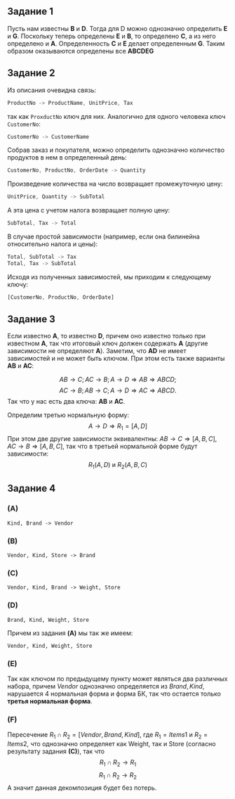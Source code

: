 ## Задание 1
Пусть нам известны **B** и **D**. 
Тогда для D можно однозначно определить **E** и **G**. 
Поскольку теперь определены **E** и **B**, то определено **C**, а из него определено и **A**. 
Определенность **C** и **E** делает определенным **G**. 
Таким образом оказываются определены все **ABCDEG** 

## Задание 2
Из описания очевидна связь: 
```js
ProductNo -> ProductName, UnitPrice, Tax
```
так как `ProxductNo` ключ для них. 
Аналогично для одного человека ключ `CustomerNo`:
```js
CustomerNo -> CustomerName 
```
Собрав заказ и покупателя, можно определить однозначно количество продуктов в нем в определенный день: 
```js
CustomerNo, ProductNo, OrderDate -> Quantity
```
Произведение количества на число возвращает промежуточную цену:
```js
UnitPrice, Quantity -> SubTotal
```
А эта цена с учетом налога возвращает полную цену:
```js
SubTotal, Tax -> Total 
```
В случае простой зависимости (например, если она билинейна относительно налога и цены): 
```js
Total, SubTotal -> Tax 
Total, Tax -> SubTotal
``` 
Исходя из полученных зависимостей, мы приходим к следующему ключу: 
```js
[CustomerNo, ProductNo, OrderDate]
```

## Задание 3
Если известно **А**, то известно **D**, причем оно известно только при известном **A**, так что итоговый ключ должен содержать **A** (другие зависимости не определяют **A**). 
Заметим, что **AD** не имеет зависимостей и не может быть ключом. При этом есть также варианты **AB** и **AC**:

$$
AB \to C; AC \to B; A \to D \Rightarrow AB \Rightarrow ABCD;
$$
$$
AC \to B; AB \to C; A \to D \Rightarrow AC \Rightarrow ABCD.
$$
Так что у нас есть два ключа: **AB** и **AC**.

Определим третью нормальную форму:
$$
A \to D \Rightarrow R_1 = [A,D]
$$
При этом две другие зависимости эквивалентны: $AB \to C \Rightarrow [A,B,C]$, $AC \to B \Rightarrow [A,B,C]$, так что в третьей нормальной форме будут зависимости:
$$
R_1(A,D)\text{ и } R_2(A,B,C)
$$

## Задание 4
### (A)
```
Kind, Brand -> Vendor 
```
### (B)
```
Vendor, Kind, Store -> Brand
```
### (C)
```
Vendor, Kind, Brand -> Weight, Store 
```
### (D)
```
Brand, Kind, Weight, Store 
```
Причем из задания **(A)** мы так же имеем:
```
Vendor, Kind, Weight, Store 
```
### (E)
Так как ключом по предыдущему пункту может являться два различных набора, причем $Vendor$ однозначно определяется из $Brand, Kind$, нарушается 4 нормальная форма и форма БК, так что остается только **третья нормальная форма**.  

### (F)
Пересечение $R_1 \cap R_2 = [Vendor, Brand, Kind]$, где $R_1 = Items1$ и $R_2 = Items2$, что однозначно определяет как Weight, так и Store (согласно результату задания **(С)**), так что 
$$
R_1 \cap R_2 \to R_1 
$$
$$
R_1 \cap R_2 \to R_2
$$
А значит данная декомпозиция будет без потерь. 